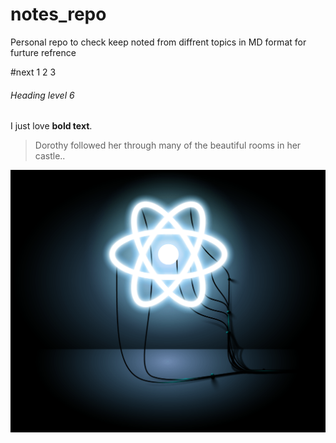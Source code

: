 # notes_repo

Personal repo to check
keep noted from
diffrent topics in MD format
for
furture refrence

#next
1 2 3

###### Heading level 6

I just love **bold text**.

> Dorothy followed her through many of the beautiful rooms in her castle..

![title](Images/one.png)
